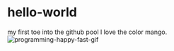 # hello-world
my first toe into the github pool
I love the color mango. 
![programming-happy-fast-gif](/SQLite_Screenies/programming-happy-fast-gif.gif)
